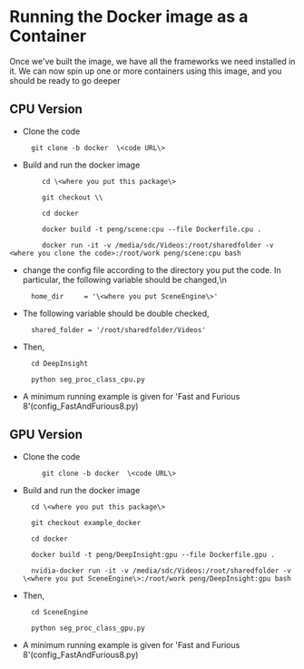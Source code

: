 # Running the Docker image as a Container

Once we've built the image, we have all the frameworks we need installed in it. We can now spin up one or more containers using this image, and you should be ready to go deeper

## CPU Version

- Clone the code

        git clone -b docker  \<code URL\>
	
	
- Build and run the docker image
```
        cd \<where you put this package\>
        
        git checkout \\
        
        cd docker

        docker build -t peng/scene:cpu --file Dockerfile.cpu . 

        docker run -it -v /media/sdc/Videos:/root/sharedfolder -v <where you clone the code>:/root/work peng/scene:cpu bash
```

- change the config file according to the directory you put the code. In particular, the following variable should be changed,\n

        home_dir     = '\<where you put SceneEngine\>'

- The following variable should be double checked,

        shared_folder = '/root/sharedfolder/Videos'	

- Then,

        cd DeepInsight

        python seg_proc_class_cpu.py

- A minimum running example is given for 'Fast and Furious 8'(config_FastAndFurious8.py)

## GPU Version

- Clone the code
```
        git clone -b docker  \<code URL\>
``` 
            
- Build and run the docker image

        cd \<where you put this package\>
        
        git checkout example_docker
        
        cd docker
        
        docker build -t peng/DeepInsight:gpu --file Dockerfile.gpu .
        
        nvidia-docker run -it -v /media/sdc/Videos:/root/sharedfolder -v \<where you put SceneEngine\>:/root/work peng/DeepInsight:gpu bash

- Then,

        cd SceneEngine

        python seg_proc_class_gpu.py

- A minimum running example is given for 'Fast and Furious 8'(config_FastAndFurious8.py)


